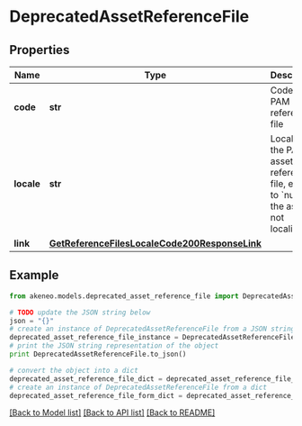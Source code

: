 # DeprecatedAssetReferenceFile


## Properties
Name | Type | Description | Notes
------------ | ------------- | ------------- | -------------
**code** | **str** | Code of the PAM asset reference file | [optional] 
**locale** | **str** | Locale of the PAM asset reference file, equal to &#x60;null&#x60; if the asset is not localizable | [optional] 
**link** | [**GetReferenceFilesLocaleCode200ResponseLink**](GetReferenceFilesLocaleCode200ResponseLink.md) |  | [optional] 

## Example

```python
from akeneo.models.deprecated_asset_reference_file import DeprecatedAssetReferenceFile

# TODO update the JSON string below
json = "{}"
# create an instance of DeprecatedAssetReferenceFile from a JSON string
deprecated_asset_reference_file_instance = DeprecatedAssetReferenceFile.from_json(json)
# print the JSON string representation of the object
print DeprecatedAssetReferenceFile.to_json()

# convert the object into a dict
deprecated_asset_reference_file_dict = deprecated_asset_reference_file_instance.to_dict()
# create an instance of DeprecatedAssetReferenceFile from a dict
deprecated_asset_reference_file_form_dict = deprecated_asset_reference_file.from_dict(deprecated_asset_reference_file_dict)
```
[[Back to Model list]](../README.md#documentation-for-models) [[Back to API list]](../README.md#documentation-for-api-endpoints) [[Back to README]](../README.md)


